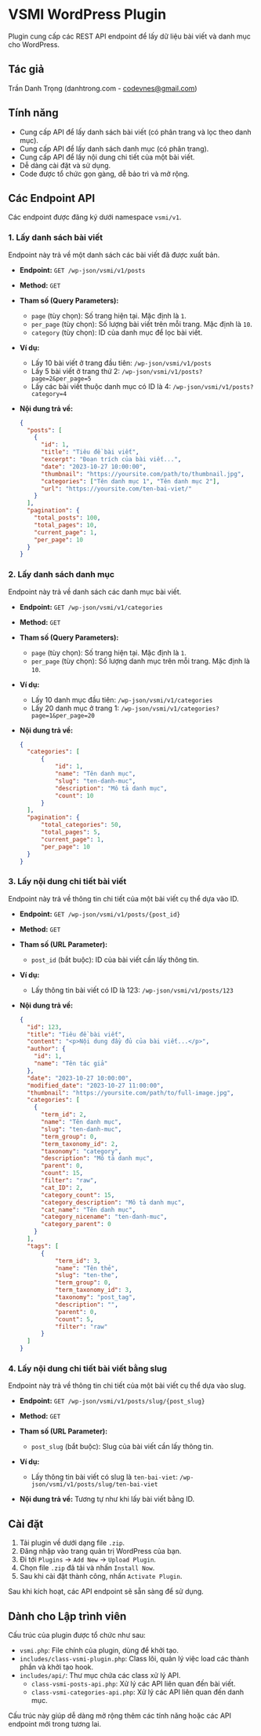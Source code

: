 # VSMI WordPress Plugin

Plugin cung cấp các REST API endpoint để lấy dữ liệu bài viết và danh mục cho WordPress.

## Tác giả
Trần Danh Trọng (danhtrong.com - codevnes@gmail.com)

## Tính năng

- Cung cấp API để lấy danh sách bài viết (có phân trang và lọc theo danh mục).
- Cung cấp API để lấy danh sách danh mục (có phân trang).
- Cung cấp API để lấy nội dung chi tiết của một bài viết.
- Dễ dàng cài đặt và sử dụng.
- Code được tổ chức gọn gàng, dễ bảo trì và mở rộng.

## Các Endpoint API

Các endpoint được đăng ký dưới namespace `vsmi/v1`.

### 1. Lấy danh sách bài viết

Endpoint này trả về một danh sách các bài viết đã được xuất bản.

- **Endpoint:** `GET /wp-json/vsmi/v1/posts`
- **Method:** `GET`
- **Tham số (Query Parameters):**
    - `page` (tùy chọn): Số trang hiện tại. Mặc định là `1`.
    - `per_page` (tùy chọn): Số lượng bài viết trên mỗi trang. Mặc định là `10`.
    - `category` (tùy chọn): ID của danh mục để lọc bài viết.

- **Ví dụ:**
    - Lấy 10 bài viết ở trang đầu tiên: 
      `/wp-json/vsmi/v1/posts`
    - Lấy 5 bài viết ở trang thứ 2: 
      `/wp-json/vsmi/v1/posts?page=2&per_page=5`
    - Lấy các bài viết thuộc danh mục có ID là 4:
      `/wp-json/vsmi/v1/posts?category=4`

- **Nội dung trả về:**
  ```json
  {
    "posts": [
      {
        "id": 1,
        "title": "Tiêu đề bài viết",
        "excerpt": "Đoạn trích của bài viết...",
        "date": "2023-10-27 10:00:00",
        "thumbnail": "https://yoursite.com/path/to/thumbnail.jpg",
        "categories": ["Tên danh mục 1", "Tên danh mục 2"],
        "url": "https://yoursite.com/ten-bai-viet/"
      }
    ],
    "pagination": {
      "total_posts": 100,
      "total_pages": 10,
      "current_page": 1,
      "per_page": 10
    }
  }
  ```

### 2. Lấy danh sách danh mục

Endpoint này trả về danh sách các danh mục bài viết.

- **Endpoint:** `GET /wp-json/vsmi/v1/categories`
- **Method:** `GET`
- **Tham số (Query Parameters):**
    - `page` (tùy chọn): Số trang hiện tại. Mặc định là `1`.
    - `per_page` (tùy chọn): Số lượng danh mục trên mỗi trang. Mặc định là `10`.

- **Ví dụ:**
    - Lấy 10 danh mục đầu tiên:
      `/wp-json/vsmi/v1/categories`
    - Lấy 20 danh mục ở trang 1:
      `/wp-json/vsmi/v1/categories?page=1&per_page=20`

- **Nội dung trả về:**
  ```json
  {
    "categories": [
        {
            "id": 1,
            "name": "Tên danh mục",
            "slug": "ten-danh-muc",
            "description": "Mô tả danh mục",
            "count": 10
        }
    ],
    "pagination": {
        "total_categories": 50,
        "total_pages": 5,
        "current_page": 1,
        "per_page": 10
    }
  }
  ```

### 3. Lấy nội dung chi tiết bài viết

Endpoint này trả về thông tin chi tiết của một bài viết cụ thể dựa vào ID.

- **Endpoint:** `GET /wp-json/vsmi/v1/posts/{post_id}`
- **Method:** `GET`
- **Tham số (URL Parameter):**
    - `post_id` (bắt buộc): ID của bài viết cần lấy thông tin.

- **Ví dụ:**
    - Lấy thông tin bài viết có ID là 123:
      `/wp-json/vsmi/v1/posts/123`

- **Nội dung trả về:**
  ```json
  {
    "id": 123,
    "title": "Tiêu đề bài viết",
    "content": "<p>Nội dung đầy đủ của bài viết...</p>",
    "author": {
      "id": 1,
      "name": "Tên tác giả"
    },
    "date": "2023-10-27 10:00:00",
    "modified_date": "2023-10-27 11:00:00",
    "thumbnail": "https://yoursite.com/path/to/full-image.jpg",
    "categories": [
      {
        "term_id": 2,
        "name": "Tên danh mục",
        "slug": "ten-danh-muc",
        "term_group": 0,
        "term_taxonomy_id": 2,
        "taxonomy": "category",
        "description": "Mô tả danh mục",
        "parent": 0,
        "count": 15,
        "filter": "raw",
        "cat_ID": 2,
        "category_count": 15,
        "category_description": "Mô tả danh mục",
        "cat_name": "Tên danh mục",
        "category_nicename": "ten-danh-muc",
        "category_parent": 0
      }
    ],
    "tags": [
        {
            "term_id": 3,
            "name": "Tên thẻ",
            "slug": "ten-the",
            "term_group": 0,
            "term_taxonomy_id": 3,
            "taxonomy": "post_tag",
            "description": "",
            "parent": 0,
            "count": 5,
            "filter": "raw"
        }
    ]
  }
  ```

### 4. Lấy nội dung chi tiết bài viết bằng slug

Endpoint này trả về thông tin chi tiết của một bài viết cụ thể dựa vào slug.

- **Endpoint:** `GET /wp-json/vsmi/v1/posts/slug/{post_slug}`
- **Method:** `GET`
- **Tham số (URL Parameter):**
    - `post_slug` (bắt buộc): Slug của bài viết cần lấy thông tin.

- **Ví dụ:**
    - Lấy thông tin bài viết có slug là `ten-bai-viet`:
      `/wp-json/vsmi/v1/posts/slug/ten-bai-viet`

- **Nội dung trả về:**
  Tương tự như khi lấy bài viết bằng ID.
  
## Cài đặt

1.  Tải plugin về dưới dạng file `.zip`.
2.  Đăng nhập vào trang quản trị WordPress của bạn.
3.  Đi tới `Plugins` -> `Add New` -> `Upload Plugin`.
4.  Chọn file `.zip` đã tải và nhấn `Install Now`.
5.  Sau khi cài đặt thành công, nhấn `Activate Plugin`.

Sau khi kích hoạt, các API endpoint sẽ sẵn sàng để sử dụng.

## Dành cho Lập trình viên

Cấu trúc của plugin được tổ chức như sau:
- `vsmi.php`: File chính của plugin, dùng để khởi tạo.
- `includes/class-vsmi-plugin.php`: Class lõi, quản lý việc load các thành phần và khởi tạo hook.
- `includes/api/`: Thư mục chứa các class xử lý API.
    - `class-vsmi-posts-api.php`: Xử lý các API liên quan đến bài viết.
    - `class-vsmi-categories-api.php`: Xử lý các API liên quan đến danh mục.

Cấu trúc này giúp dễ dàng mở rộng thêm các tính năng hoặc các API endpoint mới trong tương lai. 